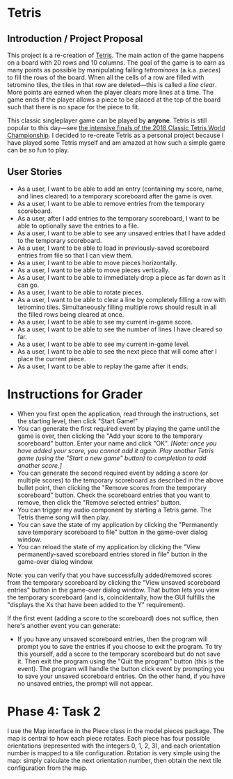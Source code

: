 # Tetris

## Introduction / Project Proposal

This project is a re-creation of [Tetris](https://en.wikipedia.org/wiki/Tetris). The main action of the game
happens on a board with 20 rows and 10 columns. The goal of the game is to earn as many points as possible by 
manipulating falling *tetrominoes* (a.k.a. *pieces*) to fill the rows of the board. When all the cells of a row are 
filled with tetromino tiles, the tiles in that row are deleted—this is called a *line clear*. More points are earned 
when the player clears more lines at a time. The game ends if the player allows a piece to be placed at the top 
of the board such that there is no space for the piece to fit.

This classic singleplayer game can be played by **anyone**. Tetris is still popular to this day—see [the intensive
finals of the 2018 Classic Tetris World Championship](https://www.youtube.com/watch?v=L_UPHsGR6fM). I decided to
re-create Tetris as a personal project because I have played some Tetris myself and am amazed at how such a simple 
game can be so fun to play.

## User Stories

- As a user, I want to be able to add an entry (containing my score, name, and lines cleared) to a temporary
scoreboard after the game is over.
- As a user, I want to be able to remove entries from the temporary scoreboard.
- As a user, after I add entries to the temporary scoreboard, I want to be able to optionally save the entries to a 
file.
- As a user, I want to be able to see any unsaved entries that I have added to the temporary scoreboard.
- As a user, I want to be able to load in previously-saved scoreboard entries from file so that I can view them.
- As a user, I want to be able to move pieces horizontally.
- As a user, I want to be able to move pieces vertically.
- As a user, I want to be able to immediately drop a piece as far down as it can go.
- As a user, I want to be able to rotate pieces.
- As a user, I want to be able to clear a line by completely filling a row with tetromino tiles. Simultaneously 
filling multiple rows should result in all the filled rows being cleared at once.
- As a user, I want to be able to see my current in-game score.
- As a user, I want to be able to see the number of lines I have cleared so far.
- As a user, I want to be able to see my current in-game level.
- As a user, I want to be able to see the next piece that will come after I place the current piece.
- As a user, I want to be able to replay the game after it ends.

# Instructions for Grader

- When you first open the application, read through the instructions, set the starting level, then click "Start Game!"
- You can generate the first required event by playing the game until the game is over, then clicking
the "Add your score to the temporary scoreboard" button. Enter your name and click "OK". *[Note: once you have
added your score, you cannot add it again. Play another Tetris game (using the "Start a new game" button) to completion
 to add another score.]*
- You can generate the second required event by adding a score (or multiple scores) to the temporary scoreboard 
as described in the above bullet point, then clicking the "Remove scores from the temporary scoreboard" button. Check
the scoreboard entries that you want to remove, then click the "Remove selected entries" button.
- You can trigger my audio component by starting a Tetris game. The Tetris theme song will then play.
- You can save the state of my application by clicking the "Permanently save temporary scoreboard to file" button
in the game-over dialog window.
- You can reload the state of my application by clicking the "View permanently-saved scoreboard entries stored in file"
button in the game-over dialog window.

Note: you can verify that you have successfully added/removed scores from the temporary scoreboard by clicking
the "View unsaved scoreboard entries" button in the game-over dialog window. That button lets you view the temporary 
scoreboard (and is, coincidentally, how the GUI fulfills the "displays the Xs that have been added to the Y" 
requirement).

If the first event (adding a score to the scoreboard) does not suffice, then here's another event you can generate:

- If you have any unsaved scoreboard entries, then the program will prompt you to save the entries if you choose to
exit the program. To try this yourself, add a score to the temporary scoreboard but do not save it. Then exit the
program using the "Quit the program" button (this is the event). The program will handle the button click event by
prompting you to save your unsaved scoreboard entries. On the other hand, if you have no unsaved entries, the prompt 
will not appear.

# Phase 4: Task 2

I use the Map interface in the Piece class in the model.pieces package. The map is central to how each piece rotates.
Each piece has four possible orientations (represented with the integers 0, 1, 2, 3), and each orientation number is
mapped to a tile configuration. Rotation is very simple using the map: simply calculate the next orientation
number, then obtain the next tile configuration from the map.